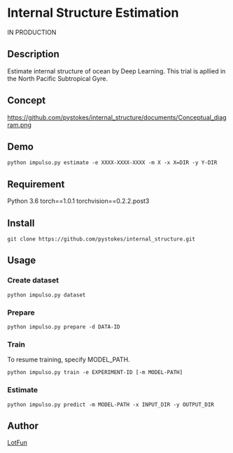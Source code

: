 # __Internal Structure Estimation__
IN PRODUCTION

## Description
Estimate internal structure of ocean by Deep Learning.
This trial is apllied in the North Pacific Subtropical Gyre.

## Concept
https://github.com/pystokes/internal_structure/documents/Conceptual_diagram.png

## Demo
```
python impulso.py estimate -e XXXX-XXXX-XXXX -m X -x X=DIR -y Y-DIR
```

## Requirement
Python 3.6
torch==1.0.1
torchvision==0.2.2.post3

## Install
```
git clone https://github.com/pystokes/internal_structure.git
```

## Usage
### Create dataset
```
python impulso.py dataset
```

### Prepare
```
python impulso.py prepare -d DATA-ID
```

### Train
To resume training, specify MODEL_PATH.
```
python impulso.py train -e EXPERIMENT-ID [-m MODEL-PATH]
```

### Estimate
```
python impulso.py predict -m MODEL-PATH -x INPUT_DIR -y OUTPUT_DIR
```

## Author
[LotFun](https://github.com/pystokes)
